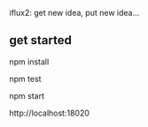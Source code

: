 iflux2:  get new idea, put new idea...

## get started
npm install

npm test

npm start

http://localhost:18020

